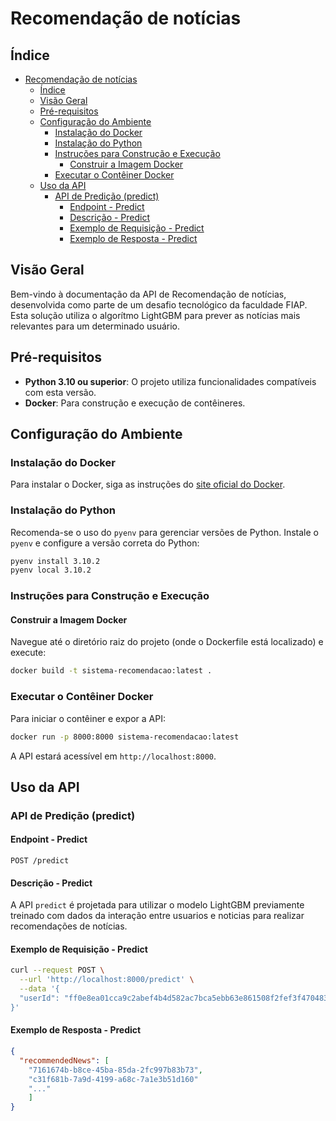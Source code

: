 # Recomendação de notícias

## Índice

- [Recomendação de notícias](#recomendação-de-notícias)
  - [Índice](#índice)
  - [Visão Geral](#visão-geral)
  - [Pré-requisitos](#pré-requisitos)
  - [Configuração do Ambiente](#configuração-do-ambiente)
    - [Instalação do Docker](#instalação-do-docker)
    - [Instalação do Python](#instalação-do-python)
    - [Instruções para Construção e Execução](#instruções-para-construção-e-execução)
      - [Construir a Imagem Docker](#construir-a-imagem-docker)
    - [Executar o Contêiner Docker](#executar-o-contêiner-docker)
  - [Uso da API](#uso-da-api)
    - [API de Predição (predict)](#api-de-predição-predict)
      - [Endpoint - Predict](#endpoint---predict)
      - [Descrição - Predict](#descrição---predict)
      - [Exemplo de Requisição - Predict](#exemplo-de-requisição---predict)
      - [Exemplo de Resposta - Predict](#exemplo-de-resposta---predict)

## Visão Geral

Bem-vindo à documentação da API de Recomendação de notícias, desenvolvida como parte de um desafio tecnológico da faculdade FIAP. Esta solução utiliza o algorítmo LightGBM para prever as notícias mais relevantes para um determinado usuário.

## Pré-requisitos

- **Python 3.10 ou superior**: O projeto utiliza funcionalidades compatíveis com esta versão.
- **Docker**: Para construção e execução de contêineres.

## Configuração do Ambiente

### Instalação do Docker

Para instalar o Docker, siga as instruções do [site oficial do Docker](https://www.docker.com/products/docker-desktop).

### Instalação do Python

Recomenda-se o uso do `pyenv` para gerenciar versões de Python. Instale o `pyenv` e configure a versão correta do Python:

```bash
pyenv install 3.10.2
pyenv local 3.10.2
```

### Instruções para Construção e Execução

#### Construir a Imagem Docker

Navegue até o diretório raiz do projeto (onde o Dockerfile está localizado) e execute:

```bash
docker build -t sistema-recomendacao:latest .
```

### Executar o Contêiner Docker

Para iniciar o contêiner e expor a API:

```bash
docker run -p 8000:8000 sistema-recomendacao:latest
```

A API estará acessível em `http://localhost:8000`.

## Uso da API

### API de Predição (predict)

#### Endpoint - Predict

`POST /predict`

#### Descrição - Predict

 A API `predict` é projetada para utilizar o modelo LightGBM previamente treinado com dados da interação entre usuarios e noticias para realizar recomendações de notícias.

#### Exemplo de Requisição - Predict

```bash
curl --request POST \
  --url 'http://localhost:8000/predict' \
  --data '{
  "userId": "ff0e8ea01cca9c2abef4b4d582ac7bca5ebb63e861508f2fef3f47048328ad47"
}'
```

#### Exemplo de Resposta - Predict

```json
{
  "recommendedNews": [
    "7161674b-b8ce-45ba-85da-2fc997b83b73",
    "c31f681b-7a9d-4199-a68c-7a1e3b51d160"
    "..."
    ]
}
```
